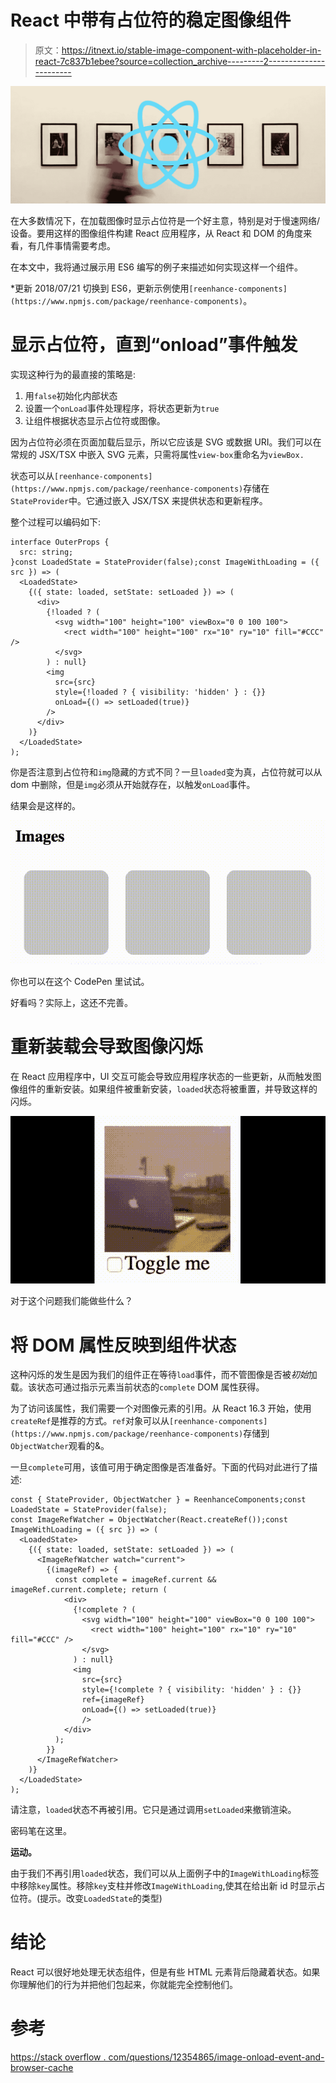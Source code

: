 # React 中带有占位符的稳定图像组件

> 原文：<https://itnext.io/stable-image-component-with-placeholder-in-react-7c837b1ebee?source=collection_archive---------2----------------------->

![](img/d2126a4acae93233e65cd73f9d7ee1c1.png)

在大多数情况下，在加载图像时显示占位符是一个好主意，特别是对于慢速网络/设备。要用这样的图像组件构建 React 应用程序，从 React 和 DOM 的角度来看，有几件事情需要考虑。

在本文中，我将通过展示用 ES6 编写的例子来描述如何实现这样一个组件。

*更新 2018/07/21 切换到 ES6，更新示例使用`[reenhance-components](https://www.npmjs.com/package/reenhance-components)`。

# 显示占位符，直到“onload”事件触发

实现这种行为的最直接的策略是:

1.  用`false`初始化内部状态
2.  设置一个`onLoad`事件处理程序，将状态更新为`true`
3.  让组件根据状态显示占位符或图像。

因为占位符必须在页面加载后显示，所以它应该是 SVG 或数据 URI。我们可以在常规的 JSX/TSX 中嵌入 SVG 元素，只需将属性`view-box`重命名为`viewBox.`

状态可以从`[reenhance-components](https://www.npmjs.com/package/reenhance-components)`存储在`StateProvider`中。它通过嵌入 JSX/TSX 来提供状态和更新程序。

整个过程可以编码如下:

```
interface OuterProps {
  src: string;
}const LoadedState = StateProvider(false);const ImageWithLoading = ({ src }) => (
  <LoadedState>
    {({ state: loaded, setState: setLoaded }) => (
      <div>
        {!loaded ? (
          <svg width="100" height="100" viewBox="0 0 100 100">  
            <rect width="100" height="100" rx="10" ry="10" fill="#CCC" />
          </svg>
        ) : null}
        <img
          src={src}
          style={!loaded ? { visibility: 'hidden' } : {}}
          onLoad={() => setLoaded(true)}
        />
      </div>
    )}
  </LoadedState>
);
```

你是否注意到占位符和`img`隐藏的方式不同？一旦`loaded`变为真，占位符就可以从 dom 中删除，但是`img`必须从开始就存在，以触发`onLoad`事件。

结果会是这样的。

![](img/5f4b81d1101bcef3afadc0523a99029a.png)

你也可以在这个 CodePen 里试试。

好看吗？实际上，这还不完善。

# 重新装载会导致图像闪烁

在 React 应用程序中，UI 交互可能会导致应用程序状态的一些更新，从而触发图像组件的重新安装。如果组件被重新安装，`loaded`状态将被重置，并导致这样的闪烁。

![](img/fff52b7f016e711aec63f849606fbbf3.png)

对于这个问题我们能做些什么？

# 将 DOM 属性反映到组件状态

这种闪烁的发生是因为我们的组件正在等待`load`事件，而不管图像是否被*初始*加载。该状态可通过指示元素当前状态的`complete` DOM 属性获得。

为了访问该属性，我们需要一个对图像元素的引用。从 React 16.3 开始，使用`createRef`是推荐的方式。`ref`对象可以从`[reenhance-components](https://www.npmjs.com/package/reenhance-components)`存储到`ObjectWatcher`观看的&。

一旦`complete`可用，该值可用于确定图像是否准备好。下面的代码对此进行了描述:

```
const { StateProvider, ObjectWatcher } = ReenhanceComponents;const LoadedState = StateProvider(false);
const ImageRefWatcher = ObjectWatcher(React.createRef());const ImageWithLoading = ({ src }) => (
  <LoadedState>
    {({ state: loaded, setState: setLoaded }) => (
      <ImageRefWatcher watch="current">
        {(imageRef) => {
          const complete = imageRef.current && imageRef.current.complete; return (
            <div>
              {!complete ? (
                <svg width="100" height="100" viewBox="0 0 100 100">  
                  <rect width="100" height="100" rx="10" ry="10" fill="#CCC" />
                </svg>
              ) : null}
              <img
                src={src}
                style={!complete ? { visibility: 'hidden' } : {}}
                ref={imageRef}
                onLoad={() => setLoaded(true)}
                />
            </div>
          );
        }}
      </ImageRefWatcher>
    )}
  </LoadedState>
);
```

请注意，`loaded`状态不再被引用。它只是通过调用`setLoaded`来撤销渲染。

密码笔在这里。

**运动。**

由于我们不再引用`loaded`状态，我们可以从上面例子中的`ImageWithLoading`标签中移除`key`属性。移除`key`支柱并修改`ImageWithLoading`,使其在给出新 id 时显示占位符。(提示。改变`LoadedState`的类型)

# 结论

React 可以很好地处理无状态组件，但是有些 HTML 元素背后隐藏着状态。如果你理解他们的行为并把他们包起来，你就能完全控制他们。

# 参考

[https://stack overflow . com/questions/12354865/image-onload-event-and-browser-cache](https://stackoverflow.com/questions/12354865/image-onload-event-and-browser-cache)